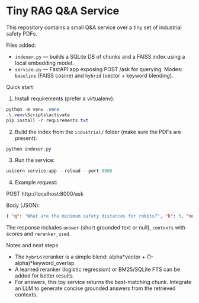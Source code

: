 # Tiny RAG Q&A Service

This repository contains a small Q&A service over a tiny set of industrial safety PDFs.

Files added:

- `indexer.py` — builds a SQLite DB of chunks and a FAISS index using a local embedding model.
- `service.py` — FastAPI app exposing POST /ask for querying. Modes: `baseline` (FAISS cosine) and `hybrid` (vector + keyword blending).

Quick start

1. Install requirements (prefer a virtualenv):

```powershell
python -m venv .venv
.\.venv\Scripts\activate
pip install -r requirements.txt
```

2. Build the index from the `industrial/` folder (make sure the PDFs are present):

```powershell
python indexer.py
```

3. Run the service:

```powershell
uvicorn service:app --reload --port 8000
```

4. Example request:

POST http://localhost:8000/ask

Body (JSON):

```json
{ "q": "What are the minimum safety distances for robots?", "k": 5, "mode": "hybrid" }
```

The response includes `answer` (short grounded text or null), `contexts` with scores and `reranker_used`.

Notes and next steps

- The `hybrid` reranker is a simple blend: alpha*vector + (1-alpha)*keyword_overlap.
- A learned reranker (logistic regression) or BM25/SQLite FTS can be added for better results.
- For answers, this toy service returns the best-matching chunk. Integrate an LLM to generate concise grounded answers from the retrieved contexts.
